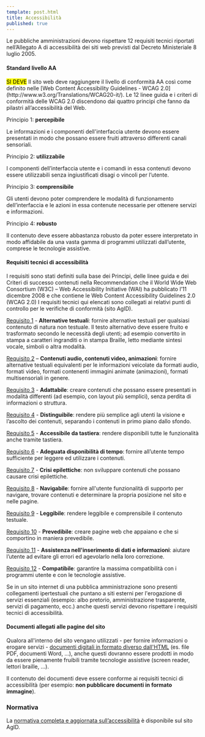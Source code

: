 ```yaml
---
template: post.html
title: Accessibilità
published: true
---
```

Le pubbliche amministrazioni devono rispettare 12 requisiti tecnici riportati nell’Allegato A di accessibilità dei siti web previsti dal Decreto Ministeriale 8 luglio 2005.

#### Standard livello AA

<div class="lg-callout lg-callout-must">
<mark>SI DEVE</mark> Il sito web deve raggiungere il livello di conformità AA così come definito nelle [Web Content Accessibility Guidelines - WCAG 2.0](http://www.w3.org/Translations/WCAG20-it/).
Le 12 linee guida e i criteri di conformità delle WCAG 2.0 discendono dai quattro principi che fanno da pilastri all’accessibilità del Web.
</div>

Principio 1: **percepibile**

Le informazioni e i componenti dell'interfaccia utente devono essere presentati in modo che possano essere fruiti attraverso differenti canali sensoriali.

Principio 2: **utilizzabile**

I componenti dell’interfaccia utente e i comandi in essa contenuti devono essere utilizzabili senza ingiustificati disagi o vincoli per l’utente.

Principio 3: **comprensibile**

Gli utenti devono poter comprendere le modalità di funzionamento dell’interfaccia e le azioni in essa contenute necessarie per ottenere servizi e informazioni.

Principio 4: **robusto**

Il contenuto deve essere abbastanza robusto da poter essere interpretato in modo affidabile da una vasta gamma di programmi utilizzati dall’utente, comprese le tecnologie assistive.

#### Requisiti tecnici di accessibilità

I requisiti sono stati definiti sulla base dei Principi, delle linee guida e dei Criteri di successo contenuti nella Recommendation che il World Wide Web Consortium (W3C) – Web Accessibility Initiative (WAI) ha pubblicato l’11 dicembre 2008 e che contiene le Web Content Accessibility Guidelines 2.0 (WCAG 2.0)
I requisiti tecnici qui elencati sono collegati ai relativi punti di controllo per le verifiche di conformità (sito AgID).

[Requisito 1](http://www.agid.gov.it/dm-8-luglio-2005-allegato-A#requisito1) - **Alternative testuali**: fornire alternative testuali per qualsiasi contenuto di natura non testuale. Il testo alternativo deve essere fruito e trasformato secondo le necessità degli utenti; ad esempio convertito in stampa a caratteri ingranditi o in stampa Braille, letto mediante sintesi vocale, simboli o altra modalità.

[Requisito 2](http://www.agid.gov.it/dm-8-luglio-2005-allegato-A#requisito2) – **Contenuti audio, contenuti video, animazioni**: fornire alternative testuali equivalenti per le informazioni veicolate da formati audio, formati video, formati contenenti immagini animate (animazioni), formati multisensoriali in genere.

[Requisito 3](http://www.agid.gov.it/dm-8-luglio-2005-allegato-A#requisito3) - **Adattabile**: creare contenuti che possano essere presentati in modalità differenti (ad esempio, con layout più semplici), senza perdita di informazioni o struttura.

[Requisito 4](http://www.agid.gov.it/dm-8-luglio-2005-allegato-A#requisito4) - **Distinguibile**: rendere più semplice agli utenti la visione e l’ascolto dei contenuti, separando i contenuti in primo piano dallo sfondo.

[Requisito 5](http://www.agid.gov.it/dm-8-luglio-2005-allegato-A#requisito5) - **Accessibile da tastiera**: rendere disponibili tutte le funzionalità anche tramite tastiera.

[Requisito 6](http://www.agid.gov.it/dm-8-luglio-2005-allegato-A#requisito6) - **Adeguata disponibilità di tempo**: fornire all’utente tempo sufficiente per leggere ed utilizzare i contenuti.

[Requisito 7](http://www.agid.gov.it/dm-8-luglio-2005-allegato-A#requisito7) - **Crisi epilettiche**: non sviluppare contenuti che possano causare crisi epilettiche.

[Requisito 8](http://www.agid.gov.it/dm-8-luglio-2005-allegato-A#requisito8) - **Navigabile**: fornire all'utente funzionalità di supporto per navigare, trovare contenuti e determinare la propria posizione nel sito e nelle pagine.

[Requisito 9](http://www.agid.gov.it/dm-8-luglio-2005-allegato-A#requisito9) - **Leggibile**: rendere leggibile e comprensibile il contenuto testuale.

[Requisito 10](http://www.agid.gov.it/dm-8-luglio-2005-allegato-A#requisito10) - **Prevedibile**: creare pagine web che appaiano e che si comportino in maniera prevedibile.

[Requisito 11](http://www.agid.gov.it/dm-8-luglio-2005-allegato-A#requisito11) - **Assistenza nell'inserimento di dati e informazioni**: aiutare l’utente ad evitare gli errori ed agevolarlo nella loro correzione.

[Requisito 12](http://www.agid.gov.it/dm-8-luglio-2005-allegato-A#requisito12) - **Compatibile**: garantire la massima compatibilità con i programmi utente e con le tecnologie assistive.

Se in un sito internet di una pubblica amministrazione sono presenti collegamenti ipertestuali che puntano a siti esterni per l'erogazione di servizi essenziali (esempio: albo pretorio, amministrazione trasparente, servizi di pagamento, ecc.) anche questi servizi devono rispettare i requisiti tecnici di accessibilità.

#### Documenti allegati alle pagine del sito

Qualora all'interno del sito vengano utilizzati - per fornire informazioni o erogare servizi - [documenti digitali in formato diverso dall'HTML](http://www.agid.gov.it/dm-8-luglio-2005-allegato-A#formato) (es. file PDF, documenti Word, ...), anche questi dovranno
essere prodotti in modo da essere pienamente fruibili tramite tecnologie assistive (screen reader, lettori braille, ...).

Il contenuto dei documenti deve essere conforme ai requisiti tecnici di accessibilità
(per esempio: **non pubblicare documenti in formato immagine**).

### Normativa
La [normativa completa e aggiornata sull’accessibilità](http://www.agid.gov.it/agenda-digitale/pubblica-amministrazione/accessibilita/normativa) è disponibile sul sito AgID.
